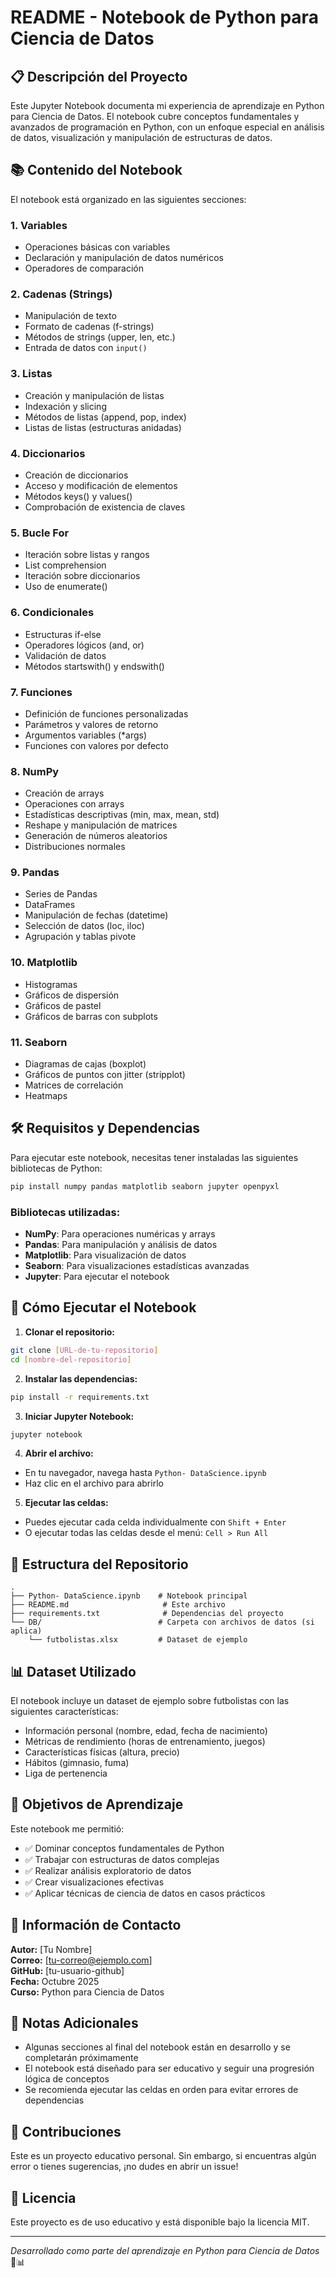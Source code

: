 # README - Notebook de Python para Ciencia de Datos

## 📋 Descripción del Proyecto

Este Jupyter Notebook documenta mi experiencia de aprendizaje en Python para Ciencia de Datos. El notebook cubre conceptos fundamentales y avanzados de programación en Python, con un enfoque especial en análisis de datos, visualización y manipulación de estructuras de datos.

## 📚 Contenido del Notebook

El notebook está organizado en las siguientes secciones:

### 1. **Variables**
- Operaciones básicas con variables
- Declaración y manipulación de datos numéricos
- Operadores de comparación

### 2. **Cadenas (Strings)**
- Manipulación de texto
- Formato de cadenas (f-strings)
- Métodos de strings (upper, len, etc.)
- Entrada de datos con `input()`

### 3. **Listas**
- Creación y manipulación de listas
- Indexación y slicing
- Métodos de listas (append, pop, index)
- Listas de listas (estructuras anidadas)

### 4. **Diccionarios**
- Creación de diccionarios
- Acceso y modificación de elementos
- Métodos keys() y values()
- Comprobación de existencia de claves

### 5. **Bucle For**
- Iteración sobre listas y rangos
- List comprehension
- Iteración sobre diccionarios
- Uso de enumerate()

### 6. **Condicionales**
- Estructuras if-else
- Operadores lógicos (and, or)
- Validación de datos
- Métodos startswith() y endswith()

### 7. **Funciones**
- Definición de funciones personalizadas
- Parámetros y valores de retorno
- Argumentos variables (*args)
- Funciones con valores por defecto

### 8. **NumPy**
- Creación de arrays
- Operaciones con arrays
- Estadísticas descriptivas (min, max, mean, std)
- Reshape y manipulación de matrices
- Generación de números aleatorios
- Distribuciones normales

### 9. **Pandas**
- Series de Pandas
- DataFrames
- Manipulación de fechas (datetime)
- Selección de datos (loc, iloc)
- Agrupación y tablas pivote

### 10. **Matplotlib**
- Histogramas
- Gráficos de dispersión
- Gráficos de pastel
- Gráficos de barras con subplots

### 11. **Seaborn**
- Diagramas de cajas (boxplot)
- Gráficos de puntos con jitter (stripplot)
- Matrices de correlación
- Heatmaps

## 🛠️ Requisitos y Dependencias

Para ejecutar este notebook, necesitas tener instaladas las siguientes bibliotecas de Python:

```bash
pip install numpy pandas matplotlib seaborn jupyter openpyxl
```

### Bibliotecas utilizadas:
- **NumPy**: Para operaciones numéricas y arrays
- **Pandas**: Para manipulación y análisis de datos
- **Matplotlib**: Para visualización de datos
- **Seaborn**: Para visualizaciones estadísticas avanzadas
- **Jupyter**: Para ejecutar el notebook

## 🚀 Cómo Ejecutar el Notebook

1. **Clonar el repositorio:**
```bash
git clone [URL-de-tu-repositorio]
cd [nombre-del-repositorio]
```

2. **Instalar las dependencias:**
```bash
pip install -r requirements.txt
```

3. **Iniciar Jupyter Notebook:**
```bash
jupyter notebook
```

4. **Abrir el archivo:**
- En tu navegador, navega hasta `Python- DataScience.ipynb`
- Haz clic en el archivo para abrirlo

5. **Ejecutar las celdas:**
- Puedes ejecutar cada celda individualmente con `Shift + Enter`
- O ejecutar todas las celdas desde el menú: `Cell > Run All`

## 📁 Estructura del Repositorio

```
.
├── Python- DataScience.ipynb    # Notebook principal
├── README.md                     # Este archivo
├── requirements.txt              # Dependencias del proyecto
└── DB/                          # Carpeta con archivos de datos (si aplica)
    └── futbolistas.xlsx         # Dataset de ejemplo
```

## 📊 Dataset Utilizado

El notebook incluye un dataset de ejemplo sobre futbolistas con las siguientes características:
- Información personal (nombre, edad, fecha de nacimiento)
- Métricas de rendimiento (horas de entrenamiento, juegos)
- Características físicas (altura, precio)
- Hábitos (gimnasio, fuma)
- Liga de pertenencia

## 🎯 Objetivos de Aprendizaje

Este notebook me permitió:
- ✅ Dominar conceptos fundamentales de Python
- ✅ Trabajar con estructuras de datos complejas
- ✅ Realizar análisis exploratorio de datos
- ✅ Crear visualizaciones efectivas
- ✅ Aplicar técnicas de ciencia de datos en casos prácticos

## 👤 Información de Contacto

**Autor:** [Tu Nombre]  
**Correo:** [tu-correo@ejemplo.com]  
**GitHub:** [tu-usuario-github]  
**Fecha:** Octubre 2025  
**Curso:** Python para Ciencia de Datos

## 📝 Notas Adicionales

- Algunas secciones al final del notebook están en desarrollo y se completarán próximamente
- El notebook está diseñado para ser educativo y seguir una progresión lógica de conceptos
- Se recomienda ejecutar las celdas en orden para evitar errores de dependencias

## 🤝 Contribuciones

Este es un proyecto educativo personal. Sin embargo, si encuentras algún error o tienes sugerencias, ¡no dudes en abrir un issue!

## 📜 Licencia

Este proyecto es de uso educativo y está disponible bajo la licencia MIT.

---

*Desarrollado como parte del aprendizaje en Python para Ciencia de Datos* 🐍📊